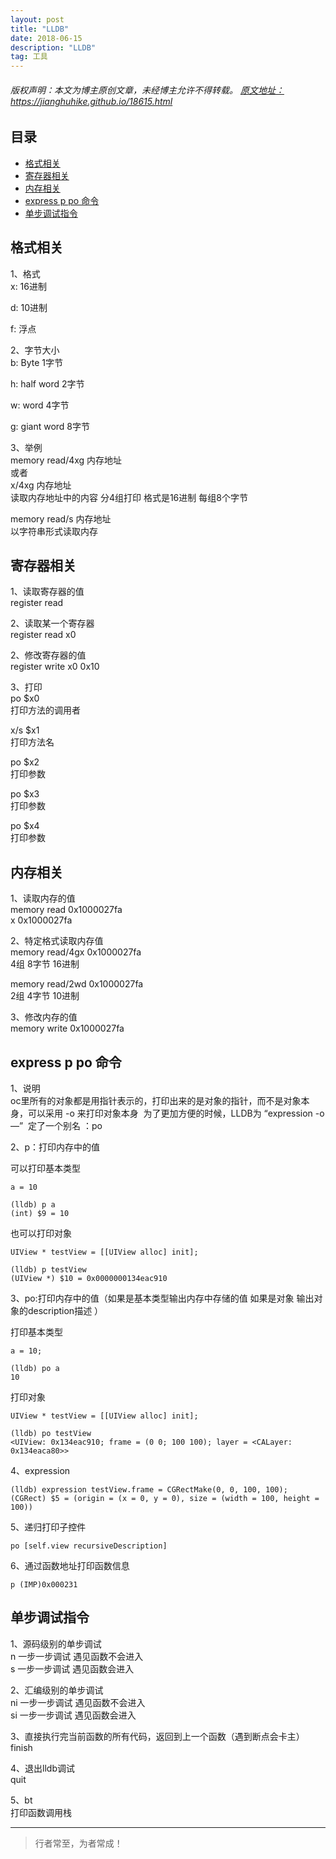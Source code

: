 ```yaml
---
layout: post
title: "LLDB"
date: 2018-06-15 
description: "LLDB"
tag: 工具
--- 
```


<h6>
  版权声明：本文为博主原创文章，未经博主允许不得转载。
  <a target="_blank" href="https://jianghuhike.github.io/18615.html">
  原文地址：https://jianghuhike.github.io/18615.html 
  </a>
</h6>



## 目录
* [格式相关](#content1)
* [寄存器相关](#content2)
* [内存相关](#content3)
* [express  p  po 命令](#content4)
* [单步调试指令](#content5)



<!-- ************************************************ -->
## <a id="content1"></a>格式相关

1、格式      
x:  16进制    

d:  10进制   

f:  浮点   


2、字节大小       
b:	Byte			1字节     

h:	half word		2字节     

w:	word			4字节      

g:	giant word	    8字节  


3、举例      
memory read/4xg 内存地址            
或者      
x/4xg  内存地址     
读取内存地址中的内容  分4组打印 格式是16进制  每组8个字节            

memory read/s  内存地址         
以字符串形式读取内存      


<!-- ************************************************ -->
## <a id="content2"></a>寄存器相关

1、读取寄存器的值       
    register read 

2、读取某一个寄存器    
    register read  x0

2、修改寄存器的值     
    register write x0 0x10

3、打印        
po $x0    
打印方法的调用者  

x/s $x1     
打印方法名     

po $x2    
打印参数

po $x3   
打印参数

po $x4      
打印参数      


<!-- ************************************************ -->
## <a id="content3"></a>内存相关

1、读取内存的值     
memory read 0x1000027fa    
x  0x1000027fa    

2、特定格式读取内存值    
memory read/4gx 0x1000027fa   
4组 8字节 16进制 

memory read/2wd 0x1000027fa   
2组 4字节 10进制

3、修改内存的值     
    memory write 0x1000027fa       



<!-- ************************************************ -->
## <a id="content4"></a>express  p  po 命令
	
1、说明     
    oc里所有的对象都是用指针表示的，打印出来的是对象的指针，而不是对象本身，可以采用 -o 来打印对象本身  
    为了更加方便的时候，LLDB为 “expression -o —”  定了一个别名 ：po


2、p：打印内存中的值  

可以打印基本类型   
```objc
a = 10 

(lldb) p a
(int) $9 = 10
```

也可以打印对象   

```objc
UIView * testView = [[UIView alloc] init];

(lldb) p testView
(UIView *) $10 = 0x0000000134eac910
```

3、po:打印内存中的值（如果是基本类型输出内存中存储的值  如果是对象 输出对象的description描述 ）

打印基本类型
```objc
a = 10;

(lldb) po a
10
```
打印对象
```objc
UIView * testView = [[UIView alloc] init];

(lldb) po testView
<UIView: 0x134eac910; frame = (0 0; 100 100); layer = <CALayer: 0x134eaca80>>
```

4、expression      
```objc
(lldb) expression testView.frame = CGRectMake(0, 0, 100, 100);
(CGRect) $5 = (origin = (x = 0, y = 0), size = (width = 100, height = 100))
```

5、递归打印子控件     
```objc
po [self.view recursiveDescription]
```

6、通过函数地址打印函数信息
```objc
p (IMP)0x000231
```

<!-- ************************************************ -->
## <a id="content5"></a>单步调试指令

1、源码级别的单步调试    
n  	一步一步调试  遇见函数不会进入    
s 	一步一步调试  遇见函数会进入    


2、汇编级别的单步调试   
    ni  	一步一步调试  遇见函数不会进入   
    si	一步一步调试  遇见函数会进入    

3、直接执行完当前函数的所有代码，返回到上一个函数（遇到断点会卡主）   
    finish   

4、退出lldb调试    
    quit    
 
5、bt   
    打印函数调用栈    




----------
>  行者常至，为者常成！



